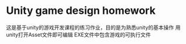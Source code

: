 # Unity game design homework  
这是基于unity的游戏开发课程的练习作业，目的是为熟悉unity的基本操作
用unity打开Asset文件即可编辑
EXE文件中包含游戏的可执行文件
